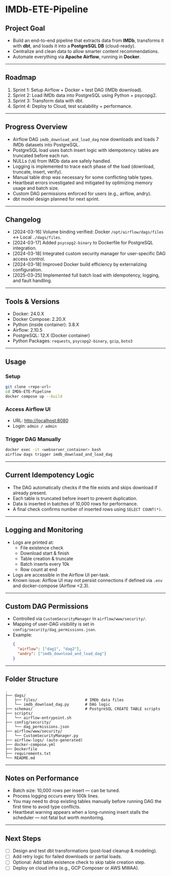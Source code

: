 # IMDb-ETE-Pipeline

## Project Goal
- Build an end-to-end pipeline that extracts data from **IMDb**, transforms it with **dbt**, and loads it into a **PostgreSQL DB** (cloud-ready).
- Centralize and clean data to allow smarter content recommendations.
- Automate everything via **Apache Airflow**, running in **Docker**.

---

## Roadmap
1. Sprint 1: Setup Airflow + Docker + test DAG (IMDb download).
2. Sprint 2: Load IMDb data into PostgreSQL using Python + psycopg2.
3. Sprint 3: Transform data with dbt.
4. Sprint 4: Deploy to Cloud, test scalability + performance.

---

## Progress Overview
- Airflow DAG `imdb_download_and_load_dag` now downloads and loads 7 IMDb datasets into PostgreSQL.
- PostgreSQL load uses batch insert logic with idempotency: tables are truncated before each run.
- NULLs (`\N`) from IMDb data are safely handled.
- Logging is implemented to trace each phase of the load (download, truncate, insert, verify).
- Manual table drop was necessary for some conflicting table types.
- Heartbeat errors investigated and mitigated by optimizing memory usage and batch size.
- Custom DAG permissions enforced for users (e.g., airflow, andry).
- dbt model design planned for next sprint.

---

## Changelog
- [2024-03-16] Volume binding verified: Docker `/opt/airflow/dags/files` ↔ Local `./dags/files`.
- [2024-03-17] Added `psycopg2-binary` to Dockerfile for PostgreSQL integration.
- [2024-03-18] Integrated custom security manager for user-specific DAG access control.
- [2024-03-18] Improved Docker build efficiency by externalizing configuration.
- [2025-03-25] Implemented full batch load with idempotency, logging, and fault handling.

---

## Tools & Versions
- Docker: 24.0.X
- Docker Compose: 2.20.X
- Python (inside container): 3.8.X
- Airflow: 2.10.5
- PostgreSQL: 12.X (Docker container)
- Python Packages: `requests`, `psycopg2-binary`, `gzip`, `boto3`

---

## Usage

### Setup
```bash
git clone <repo-url>
cd IMDb-ETE-Pipeline
docker compose up --build
```

### Access Airflow UI
- URL: [http://localhost:8080](http://localhost:8080)
- Login: `admin / admin`

### Trigger DAG Manually
```bash
docker exec -it <webserver_container> bash
airflow dags trigger imdb_download_and_load_dag
```

---

## Current Idempotency Logic

- The DAG automatically checks if the file exists and skips download if already present.
- Each table is truncated before insert to prevent duplication.
- Data is inserted in batches of 10,000 rows for performance.
- A final check confirms number of inserted rows using `SELECT COUNT(*)`.

---

## Logging and Monitoring

- Logs are printed at:
  - File existence check
  - Download start & finish
  - Table creation & truncate
  - Batch inserts every 10k
  - Row count at end
- Logs are accessible in the Airflow UI per-task.
- Known issue: Airflow UI may not persist connections if defined via `.env` and docker-compose (Airflow <2.3).

---

## Custom DAG Permissions

- Controlled via `CustomSecurityManager` in `airflow/www/security/`.
- Mapping of user-DAG visibility is set in `config/security/dag_permissions.json`.
- Example:
  ```json
  {
    "airflow": ["dag1", "dag2"],
    "andry": ["imdb_download_and_load_dag"]
  }
  ```

---

## Folder Structure
```
.
├── dags/
│   ├── files/                     # IMDb data files
│   └── imdb_download_dag.py       # DAG logic
├── schemas/                       # PostgreSQL CREATE TABLE scripts
├── scripts/
│   └── airflow-entrypoint.sh
├── config/security/
│   └── dag_permissions.json
├── airflow/www/security/
│   └── CustomSecurityManager.py
├── airflow-logs/ (auto-generated)
├── docker-compose.yml
├── Dockerfile
├── requirements.txt
└── README.md
```

---

## Notes on Performance
- Batch size: 10,000 rows per insert — can be tuned.
- Process logging occurs every 100k lines.
- You may need to drop existing tables manually before running DAG the first time to avoid type conflicts.
- Heartbeat warning appears when a long-running insert stalls the scheduler — not fatal but worth monitoring.

---

## Next Steps
- [ ] Design and test dbt transformations (post-load cleanup & modeling).
- [ ] Add retry logic for failed downloads or partial loads.
- [ ] Optional: Add table existence check to skip table creation step.
- [ ] Deploy on cloud infra (e.g., GCP Composer or AWS MWAA).
